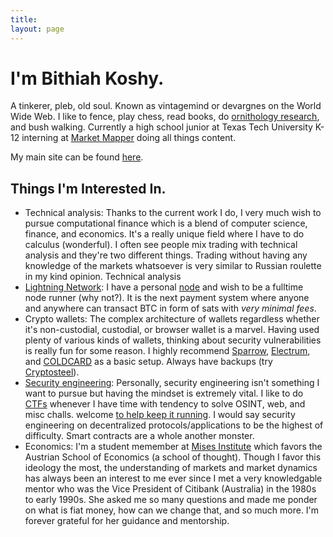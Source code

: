 ```yaml
---
title:
layout: page
---
```


<a rel="me" style="display:none;" href="https://mastodon.social/@tekknolagi">Mastodon</a>

<h1>I'm Bithiah Koshy.</h1>

A tinkerer, pleb, old soul. Known as vintagemind or devargnes on the World Wide Web. I like to fence, play chess, 
read books, do [ornithology research](https://ebird.org/profile/MzQ1MjU0Mg), and bush walking. 
Currently a high school junior at Texas Tech University K-12 interning at
[Market Mapper](https://www.marketmapper.io/) doing all things content.

My main site can be found [here](https://vintagemind.github.io/).

## Things I'm Interested In.

* Technical analysis: Thanks to the current work I do, I very much wish to pursue computational finance which is a blend of computer science, finance, and economics.
  It's a really unique field where I have to do calculus (wonderful). I often see people mix trading with technical analysis and they're two different things. Trading without
  having any knowledge of the markets whatsoever is very similar to Russian roulette in my kind opinion. Technical analysis
* [Lightning Network](https://en.wikipedia.org/wiki/Lightning_Network): I have a personal
  [node](https://trycinder.com](https://github.com/raspiblitz/raspiblitz)) and wish to be a fulltime node runner (why not?). It is the next
  payment system where anyone and anywhere can transact BTC in form of sats with _very minimal fees_.
* Crypto wallets: The complex architecture of wallets regardless whether it's non-custodial, custodial, or browser wallet is a marvel. Having
  used plenty of various kinds of wallets, thinking about security vulnerabilities is really fun for some reason. I highly recommend [Sparrow](https://sparrowwallet.com/),
  [Electrum](https://electrum.org/), and [COLDCARD](https://coldcard.com/) as a basic setup. Always have backups (try [Cryptosteel](https://cryptosteel.com/)).
* [Security engineering](https://pentesterlab.com/profile/3c9762377542915b2cc2fbdf94): Personally, security engineering isn't something I want to pursue but having
  the mindset is extremely vital. I like to do [CTFs](https://ctftime.org/team/226953) whenever I have time with tendency to solve OSINT, web, and misc challs.
  welcome [to help keep it running](https://github.com/sponsors/tekknolagi). I would say security engineering on decentralized protocols/applications to be the highest of difficulty.
  Smart contracts are a whole another monster.
* Economics: I'm a student memember at [Mises Institute](https://mises.org/) which favors the Austrian School of Economics (a school of thought). Though I favor this ideology
  the most, the understanding of markets and market dynamics has always been an interest to me ever since I met a very knowledgable mentor who was the Vice President
  of Citibank (Australia) in the 1980s to early 1990s. She asked me so many questions and made me ponder on what is fiat money, how can we change that, and so much more.
  I'm forever grateful for her guidance and mentorship.
